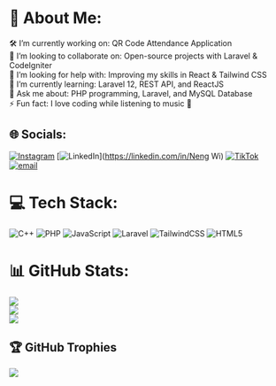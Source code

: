 # 💫 About Me:
🛠️ I’m currently working on: QR Code Attendance Application<br>🤝 I’m looking to collaborate on: Open-source projects with Laravel & CodeIgniter<br>🤲 I’m looking for help with: Improving my skills in React & Tailwind CSS<br>🌱 I’m currently learning: Laravel 12, REST API, and ReactJS<br>💬 Ask me about: PHP programming, Laravel, and MySQL Database<br>⚡ Fun fact: I love coding while listening to music 🎵


## 🌐 Socials:
[![Instagram](https://img.shields.io/badge/Instagram-%23E4405F.svg?logo=Instagram&logoColor=white)](https://instagram.com/https://www.instagram.com/dwimillaaa?igsh=MXY3aTIxdW1zMnY1ZA==) [![LinkedIn](https://img.shields.io/badge/LinkedIn-%230077B5.svg?logo=linkedin&logoColor=white)](https://linkedin.com/in/Neng Wi) [![TikTok](https://img.shields.io/badge/TikTok-%23000000.svg?logo=TikTok&logoColor=white)](https://tiktok.com/@https://www.tiktok.com/@dwi67983?_t=ZS-8zGuYbzwVJI&_r=1) [![email](https://img.shields.io/badge/Email-D14836?logo=gmail&logoColor=white)](mailto:nengmilaningrum@gmail.com) 

# 💻 Tech Stack:
![C++](https://img.shields.io/badge/c++-%2300599C.svg?style=for-the-badge&logo=c%2B%2B&logoColor=white) ![PHP](https://img.shields.io/badge/php-%23777BB4.svg?style=for-the-badge&logo=php&logoColor=white) ![JavaScript](https://img.shields.io/badge/javascript-%23323330.svg?style=for-the-badge&logo=javascript&logoColor=%23F7DF1E) ![Laravel](https://img.shields.io/badge/laravel-%23FF2D20.svg?style=for-the-badge&logo=laravel&logoColor=white) ![TailwindCSS](https://img.shields.io/badge/tailwindcss-%2338B2AC.svg?style=for-the-badge&logo=tailwind-css&logoColor=white) ![HTML5](https://img.shields.io/badge/html5-%23E34F26.svg?style=for-the-badge&logo=html5&logoColor=white)
# 📊 GitHub Stats:
![](https://github-readme-stats.vercel.app/api?username=Nengwi&theme=ocean_dark&hide_border=false&include_all_commits=false&count_private=false)<br/>
![](https://nirzak-streak-stats.vercel.app/?user=Nengwi&theme=ocean_dark&hide_border=false)<br/>
![](https://github-readme-stats.vercel.app/api/top-langs/?username=Nengwi&theme=ocean_dark&hide_border=false&include_all_commits=false&count_private=false&layout=compact)

## 🏆 GitHub Trophies
![](https://github-profile-trophy.vercel.app/?username=Nengwi&theme=blue-green&no-frame=true&no-bg=false&margin-w=4)

<!-- Proudly created with GPRM ( https://gprm.itsvg.in ) -->

